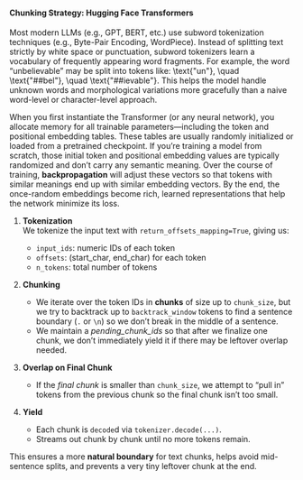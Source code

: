#### Chunking Strategy: Hugging Face Transformers 

Most modern LLMs (e.g., GPT, BERT, etc.) use subword tokenization techniques (e.g., Byte-Pair Encoding, WordPiece). Instead of splitting text strictly by white space or punctuation, subword tokenizers learn a vocabulary of frequently appearing word fragments. For example, the word “unbelievable” may be split into tokens like: \text{"un"}, \quad \text{"##bel"}, \quad \text{"##ievable"}. This helps the model handle unknown words and morphological variations more gracefully than a naive word-level or character-level approach.

When you first instantiate the Transformer (or any neural network), you allocate memory for all trainable parameters—including the token and positional embedding tables. These tables are usually randomly initialized or loaded from a pretrained checkpoint. If you’re training a model from scratch, those initial token and positional embedding values are typically randomized and don’t carry any semantic meaning.  Over the course of training, **backpropagation** will adjust these vectors so that tokens with similar meanings end up with similar embedding vectors. By the end, the once-random embeddings become rich, learned representations that help the network minimize its loss. 

1. **Tokenization**  
   We tokenize the input text with `return_offsets_mapping=True`, giving us:
   - `input_ids`: numeric IDs of each token  
   - `offsets`: (start_char, end_char) for each token  
   - `n_tokens`: total number of tokens

2. **Chunking**  
   - We iterate over the token IDs in **chunks** of size up to `chunk_size`, but we try to backtrack up to `backtrack_window` tokens to find a sentence boundary (`.` or `\n`) so we don’t break in the middle of a sentence.
   - We maintain a *pending_chunk_ids* so that after we finalize one chunk, we don’t immediately yield it if there may be leftover overlap needed.

3. **Overlap on Final Chunk**  
   - If the *final chunk* is smaller than `chunk_size`, we attempt to “pull in” tokens from the previous chunk so the final chunk isn’t too small.

4. **Yield**  
   - Each chunk is `decode`d via `tokenizer.decode(...)`.
   - Streams out chunk by chunk until no more tokens remain.

This ensures a more **natural boundary** for text chunks, helps avoid mid-sentence splits, and prevents a very tiny leftover chunk at the end. 